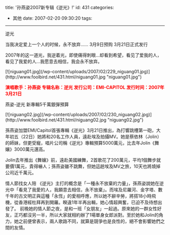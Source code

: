 title: '孙燕姿2007新专辑《逆光》!'
id: 431
categories:
  - 其他
date: 2007-02-20 09:30:20
tags:
---

逆光

当我决定爱上一个人的时候，永不放弃&hellip;&hellip;
3月9日预购 3月21日正式发行&nbsp;&nbsp; 

2007年的这一道光，我逆着光，即使痛得刺眼&hellip;却看到希望，看见了爱我的人，看见了我爱的人&hellip;我愿意去相信，我会永不放弃。

<p>[![niguang01.jpg](/wp-content/uploads/2007/02/229_niguang01.jpg)](http://www.foolbird.net/431.html/niguang01.jpg "niguang01.jpg")

</p>

**<font color="#ff0000">演唱歌手：孙燕姿
专辑名称：逆光
发行公司：EMI-CAPITOL
发行时间：2007年3月21日</font>**

燕姿-逆光 新專輯5千萬銀彈預算

<p>[![niguang02.jpg](/wp-content/uploads/2007/02/230_niguang02.jpg)](http://www.foolbird.net/431.html/niguang02.jpg "niguang02.jpg")

</p>

孫燕姿加盟EMI/Capitol首張專輯《逆光》3月21日推出，為打響跳槽第一砲，大年初五（22日）她將和20名工作人員，遠赴埃及拍攝MV。她是蔡依林（Jolin）的師妹，但更受寵，唱片公司稱《逆光》專輯預算5000萬元，比去年Jolin《舞孃》3000萬元還高。

Jolin去年推出《舞孃》前，遠赴美國練舞，2首歌花了200萬元，平均1個舞步就要價1萬元，貴得嚇人；孫燕姿雖不跳舞，但她這趟埃及MV之旅，10天也將燒掉公司近千萬元。

情人節找女人陪
《逆光》主打的概念是「一種永不放棄的力量」，孫燕姿說她在逆光中「看見了我愛的人，我願意去相信，永不放棄」。而埃及尼羅河、金字塔、數千年的古文明正與這種「永恆」的愛相呼應，所以她不辭辛勞，將搭18小時飛機，從香港經杜拜再到開羅。睽違1年半再出輯，她心情超興奮，已迫不及待想出發了。
前晚她的情人節之夜，是和一班「女朋友」一起過。原來她的一群女性好友，正巧都沒另一半，所以大家就相約辦了1場單身女郎派對。至於她和Jolin的角力，她之前便曾表示，兩人歌路不同，就算是競爭也是良性的，絕不會影響她們之間的友情。